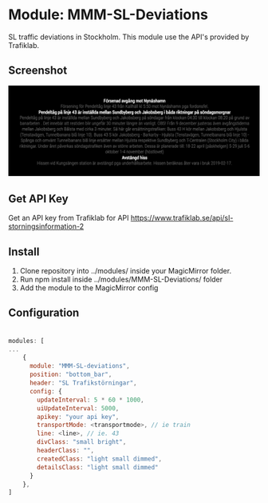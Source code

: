 # Module: MMM-SL-Deviations
SL traffic deviations in Stockholm. This module use the API's provided by Trafiklab.

## Screenshot
![Screenshot](MMM-SL-Deviations.png)

## Get API Key
Get an API key from Trafiklab for API https://www.trafiklab.se/api/sl-storningsinformation-2

## Install
1. Clone repository into ../modules/ inside your MagicMirror folder.
1. Run npm install inside ../modules/MMM-SL-Deviations/ folder
1. Add the module to the MagicMirror config

## Configuration

```javascript

modules: [
...
    {
      module: "MMM-SL-deviations",
      position: "bottom_bar",
      header: "SL Trafikstörningar",
      config: {
        updateInterval: 5 * 60 * 1000,
        uiUpdateInterval: 5000,
        apikey: "your api key",
        transportMode: <transportmode>, // ie train
        line: <line>, // ie. 43
        divClass: "small bright",
        headerClass: "",
        createdClass: "light small dimmed",
        detailsClass: "light small dimmed"
      }
    },
]
```
